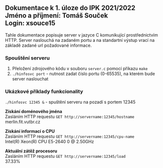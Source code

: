 Dokumentace k 1. úloze do IPK 2021/2022  
Jméno a příjmení: Tomáš Souček  
Login: xsouce15  
---
Tahle dokumentace popisuje server v jazyce C komunikující prostřednictvím HTTP. Server naslouchá na zadaném portu a na standartní výstup vrací na základě zadané url požadované informace.

### Spouštění serveru
1) Přeložení zdrojového kódu v souboru `server.c` pomocí příkazu `make`  
2) `./hinfosvc port` - nutnost zadat číslo portu (0-65535), na kterém bude server naslouchat


### Ukázkové příklady funkcionality
`./hinfosvc 12345 &` - spuštění serveru na pozadí s portem 12345

**Získání doménového jména**  
Zasláním HTTP requestu `GET http://servername:12345/hostname`  
merlin.fit.vutbr.cz  

**Získání informací o CPU**  
Zasláním HTTP requestu `GET http://servername:12345/cpu-name`  
Intel(R) Xeon(R) CPU E5-2640 0 @ 2.50GHz  

**Aktuální zátěž procesoru**  
Zasláním HTTP requestu `GET http://servername:12345/load`  
37.33%